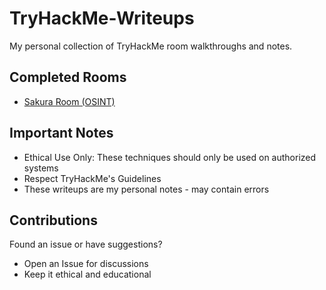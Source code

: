 # TryHackMe-Writeups

My personal collection of TryHackMe room walkthroughs and notes.  

##  Completed Rooms

- [Sakura Room (OSINT)](sakura-room/)   

##  Important Notes

-  Ethical Use Only: These techniques should only be used on authorized systems  
-  Respect TryHackMe's Guidelines
- These writeups are my personal notes - may contain errors  

##  Contributions

Found an issue or have suggestions?  
- Open an Issue for discussions  
- Keep it ethical and educational  

